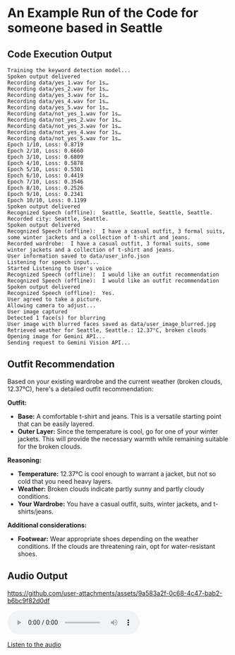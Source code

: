# An Example Run of the Code for someone based in Seattle

## Code Execution Output

```
Training the keyword detection model...
Spoken output delivered
Recording data/yes_1.wav for 1s…
Recording data/yes_2.wav for 1s…
Recording data/yes_3.wav for 1s…
Recording data/yes_4.wav for 1s…
Recording data/yes_5.wav for 1s…
Recording data/not_yes_1.wav for 1s…
Recording data/not_yes_2.wav for 1s…
Recording data/not_yes_3.wav for 1s…
Recording data/not_yes_4.wav for 1s…
Recording data/not_yes_5.wav for 1s…
Epoch 1/10, Loss: 0.8719
Epoch 2/10, Loss: 0.6660
Epoch 3/10, Loss: 0.6809
Epoch 4/10, Loss: 0.5878
Epoch 5/10, Loss: 0.5301
Epoch 6/10, Loss: 0.4419
Epoch 7/10, Loss: 0.3546
Epoch 8/10, Loss: 0.2526
Epoch 9/10, Loss: 0.2341
Epoch 10/10, Loss: 0.1199
Spoken output delivered
Recognized Speech (offline):  Seattle, Seattle, Seattle, Seattle.
Recorded city: Seattle, Seattle.
Spoken output delivered
Recognized Speech (offline):  I have a casual outfit, 3 formal suits, some winter jackets and a collection of t-shirt and jeans.
Recorded wardrobe:  I have a casual outfit, 3 formal suits, some winter jackets and a collection of t-shirt and jeans.
User information saved to data/user_info.json
Listening for speech input...
Started Listening to User's voice
Recognized Speech (offline):  I would like an outfit recommendation
Recognized Speech (offline):  I would like an outfit recommendation
Spoken output delivered
Recognized Speech (offline):  Yes.
User agreed to take a picture.
Allowing camera to adjust...
User image captured
Detected 1 face(s) for blurring
User image with blurred faces saved as data/user_image_blurred.jpg
Retrieved weather for Seattle, Seattle.: 12.37°C, broken clouds
Opening image for Gemini API...
Sending request to Gemini Vision API...
```

## Outfit Recommendation

Based on your existing wardrobe and the current weather (broken clouds, 12.37°C), here's a detailed outfit recommendation:

**Outfit:**

* **Base:** A comfortable t-shirt and jeans. This is a versatile starting point that can be easily layered.
* **Outer Layer:** Since the temperature is cool, go for one of your winter jackets. This will provide the necessary warmth while remaining suitable for the broken clouds.

**Reasoning:**

* **Temperature:** 12.37°C is cool enough to warrant a jacket, but not so cold that you need heavy layers.
* **Weather:** Broken clouds indicate partly sunny and partly cloudy conditions.
* **Your Wardrobe:** You have a casual outfit, suits, winter jackets, and t-shirts/jeans.

**Additional considerations:**

* **Footwear:** Wear appropriate shoes depending on the weather conditions. If the clouds are threatening rain, opt for water-resistant shoes.

## Audio Output

https://github.com/user-attachments/assets/9a583a2f-0c68-4c47-bab2-b6bc9f82d0df



<audio controls>
    <source src="data/output.mp4" type="audio/mp4">
    Audio Output from Assistant
</audio>

[Listen to the audio](data/output.mp3)


